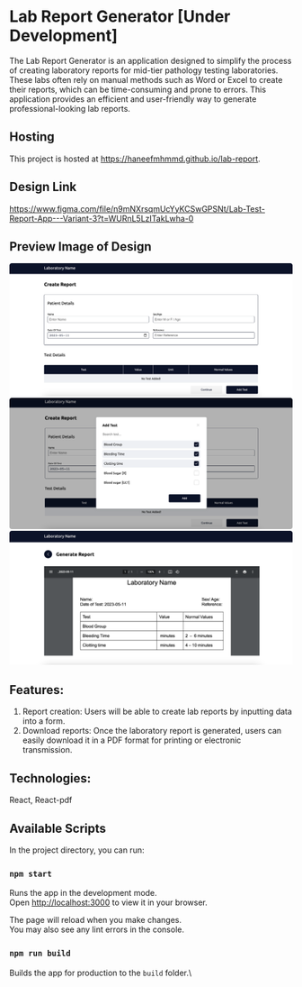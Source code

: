 # Lab Report Generator [Under Development]

The Lab Report Generator is an application designed to simplify the process of creating laboratory reports for mid-tier pathology testing laboratories. These labs often rely on manual methods such as Word or Excel to create their reports, which can be time-consuming and prone to errors. This application provides an efficient and user-friendly way to generate professional-looking lab reports.

## Hosting
This project is hosted at <a href="https://haneefmhmmd.github.io/lab-report/" target="_blank">https://haneefmhmmd.github.io/lab-report</a>.

## Design Link
https://www.figma.com/file/n9mNXrsqmUcYyKCSwGPSNt/Lab-Test-Report-App---Variant-3?t=WURnL5LzITakLwha-0

## Preview Image of Design
<img src="https://github.com/haneefmhmmd/lab-report/blob/master/project-images/report-dashboard.png" alt="Image of the first page of lab report app" title="Optional title">

<img src="https://github.com/haneefmhmmd/lab-report/blob/master/project-images/Add-test.png" alt="Image of the add test options lab report app">

<img src="https://github.com/haneefmhmmd/lab-report/blob/master/project-images/report-page.png" alt="Image of the generated report page of lab report app">


## Features:
1. Report creation: Users will be able to create lab reports by inputting data into a form.
2. Download reports: Once the laboratory report is generated, users can easily download it in a PDF format for printing or electronic transmission.

## Technologies: 
React, React-pdf

## Available Scripts

In the project directory, you can run:

### `npm start`

Runs the app in the development mode.\
Open [http://localhost:3000](http://localhost:3000) to view it in your browser.

The page will reload when you make changes.\
You may also see any lint errors in the console.

### `npm run build`

Builds the app for production to the `build` folder.\

